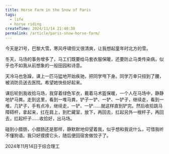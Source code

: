 ```yaml
---
title: Horse Farm in the Snow of Paris
tags:
  - life
  - horse riding
createTime: 2024/11/14 21:40:30
permalink: /article/paris-snow-horse-farm/
---
```


今天是21号，巴黎大雪。寒风呼啸但又很清爽，让我想起童年时北方的雪。

冬天，马场的事务增多了，马工们既要给马套衣服保暖，还要防止马类传染病，似乎也不如我从前想象的一般田园和诗意。

天冷马也急躁，课上一匹马猛地开始疾驰，把同学甩下身。同学万幸只扭到了腰，被消防员送去医院。希望她快些好起来。

课后轮到我收拾马场，我穿着绿色军衣，戴着马术盔保暖，一个人在马场中，静静地铲马粪。走到这里，看到一堆马粪，铲子一铲、一铲、一铲子，继续走，看到一堆，几铲子，手有点冷，继续走，一铲、一铲……就这样直到铲完。然后收拾跳马障碍杆，拿起来，扛在肩上，到贮藏室，放下，再回去，扛起另外一根杆子，再回去，扛起杆子……收拾好，出马场。

碰到小腊肠，小腊肠还是那样，静默默地仰望着我，似乎想和我说什么，可惜我听不懂狗语。我只好摸摸它头，随后便回宿舍做饺子了。

2024年11月14日于综合理工